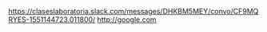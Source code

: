 https://claseslaboratoria.slack.com/messages/DHKBM5MEY/convo/CF9MQRYES-1551144723.011800/
http://google.com